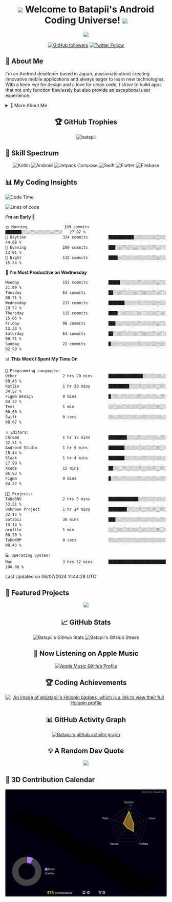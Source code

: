 <h1 align="center">
  <img src="https://media.giphy.com/media/hvRJCLFzcasrR4ia7z/giphy.gif" width="28">
  Welcome to Batapii's Android Coding Universe!
  <img src="https://media.giphy.com/media/hvRJCLFzcasrR4ia7z/giphy.gif" width="28">
</h1>

<p align="center">
  <img src="https://readme-typing-svg.herokuapp.com/?lines=Android+Developer+in+Japan;Always%20learning%20new%20things&font=Fira%20Code&center=true&width=440&height=45&color=f75c7e&vCenter=true&size=22">
</p>

<div align="center">
  
[![GitHub followers](https://img.shields.io/github/followers/batapii?style=social)](https://github.com/batapii)
[![Twitter Follow](https://img.shields.io/twitter/follow/batapii?style=social)](https://twitter.com/batapii3939)

</div>

## 🚀 About Me
I'm an Android developer based in Japan, passionate about creating innovative mobile applications and always eager to learn new technologies. With a keen eye for design and a love for clean code, I strive to build apps that not only function flawlessly but also provide an exceptional user experience.

<details>
<summary>🌟 More About Me</summary>

- 🔭 I'm currently working on revolutionizing mobile productivity apps
- 🌱 I'm currently learning Kotlin Multiplatform and Jetpack Compose
- 👯 I'm looking to collaborate on open-source Android projects
- 💬 Ask me about Android development, Kotlin, and mobile UX design
- ⚡ Fun fact: I can solve a Rubik's cube in under 2 minutes!

</details>

<h2 align="center">🏆 GitHub Trophies</h2>
<p align="center">
  <img src="https://github-profile-trophy.vercel.app/?username=batapii&theme=nord&column=7&no-frame=true&no-bg=true&rank=SECRET,SSS,SS,S,AAA,AA,A,B,C,?" alt="batapii" />
</p>

## 🌈 Skill Spectrum

<div align="center">

![Kotlin](https://img.shields.io/badge/Kotlin-0095D5?style=for-the-badge&logo=kotlin&logoColor=white)
![Android](https://img.shields.io/badge/Android-3DDC84?style=for-the-badge&logo=android&logoColor=white)
![Jetpack Compose](https://img.shields.io/badge/Jetpack%20Compose-4285F4?style=for-the-badge&logo=jetpackcompose&logoColor=white)
![Swift](https://img.shields.io/badge/Swift-FA7343?style=for-the-badge&logo=swift&logoColor=white)
![Flutter](https://img.shields.io/badge/Flutter-02569B?style=for-the-badge&logo=flutter&logoColor=white)
![Firebase](https://img.shields.io/badge/Firebase-FFCA28?style=for-the-badge&logo=firebase&logoColor=black)

</div>


## 📊 My Coding Insights


<!--START_SECTION:waka-->
![Code Time](http://img.shields.io/badge/Code%20Time-181%20hrs%2023%20mins-blue)

![Lines of code](https://img.shields.io/badge/From%20Hello%20World%20I%27ve%20Written-48.6%20thousand%20lines%20of%20code-blue)

**I'm an Early 🐤** 

```text
🌞 Morning                199 commits         ███████░░░░░░░░░░░░░░░░░░   27.07 % 
🌆 Daytime                324 commits         ███████████░░░░░░░░░░░░░░   44.08 % 
🌃 Evening                100 commits         ███░░░░░░░░░░░░░░░░░░░░░░   13.61 % 
🌙 Night                  112 commits         ████░░░░░░░░░░░░░░░░░░░░░   15.24 % 
```
📅 **I'm Most Productive on Wednesday** 

```text
Monday                   155 commits         █████░░░░░░░░░░░░░░░░░░░░   21.09 % 
Tuesday                  64 commits          ██░░░░░░░░░░░░░░░░░░░░░░░   08.71 % 
Wednesday                217 commits         ███████░░░░░░░░░░░░░░░░░░   29.52 % 
Thursday                 115 commits         ████░░░░░░░░░░░░░░░░░░░░░   15.65 % 
Friday                   98 commits          ███░░░░░░░░░░░░░░░░░░░░░░   13.33 % 
Saturday                 64 commits          ██░░░░░░░░░░░░░░░░░░░░░░░   08.71 % 
Sunday                   22 commits          █░░░░░░░░░░░░░░░░░░░░░░░░   02.99 % 
```


📊 **This Week I Spent My Time On** 

```text
💬 Programming Languages: 
Other                    2 hrs 20 mins       ███████████████░░░░░░░░░░   60.45 % 
Kotlin                   1 hr 20 mins        █████████░░░░░░░░░░░░░░░░   34.57 % 
Figma Design             9 mins              █░░░░░░░░░░░░░░░░░░░░░░░░   04.22 % 
Text                     1 min               ░░░░░░░░░░░░░░░░░░░░░░░░░   00.68 % 
Swift                    0 secs              ░░░░░░░░░░░░░░░░░░░░░░░░░   00.07 % 

🔥 Editors: 
Chrome                   1 hr 15 mins        ████████░░░░░░░░░░░░░░░░░   32.51 % 
Android Studio           1 hr 5 mins         ███████░░░░░░░░░░░░░░░░░░   28.44 % 
Slack                    1 hr 4 mins         ███████░░░░░░░░░░░░░░░░░░   27.99 % 
Xcode                    15 mins             ██░░░░░░░░░░░░░░░░░░░░░░░   06.83 % 
Figma                    9 mins              █░░░░░░░░░░░░░░░░░░░░░░░░   04.22 % 

🐱‍💻 Projects: 
ToDoSNS                  2 hrs 3 mins        █████████████░░░░░░░░░░░░   53.21 % 
Unknown Project          1 hr 14 mins        ████████░░░░░░░░░░░░░░░░░   32.16 % 
batapii                  30 mins             ███░░░░░░░░░░░░░░░░░░░░░░   13.14 % 
profile                  1 min               ░░░░░░░░░░░░░░░░░░░░░░░░░   00.70 % 
ToDoKMP                  0 secs              ░░░░░░░░░░░░░░░░░░░░░░░░░   00.43 % 

💻 Operating System: 
Mac                      3 hrs 52 mins       █████████████████████████   100.00 % 
```


 Last Updated on 06/07/2024 11:44:28 UTC
<!--END_SECTION:waka-->


## 🌟 Featured Projects

<div align="center">
  <a href="https://github.com/batapii/ToDoSNS">
    <img src="https://github-readme-stats.vercel.app/api/pin/?username=batapii&repo=ToDoSNS&theme=radical" />
  </a>

## 📈 GitHub Stats

<div align="center">
  <img src="https://github-readme-stats.vercel.app/api?username=batapii&show_icons=true&theme=radical" alt="Batapii's GitHub Stats" />
  <img src="https://github-readme-streak-stats.herokuapp.com/?user=batapii&theme=radical" alt="Batapii's GitHub Streak" />
</div>

## 🎵 Now Listening on Apple Music

<div align="center">
  
[![Apple Music GitHub Profile](https://apple-music-github-profile.rayriffy.com/theme/dark.svg)](https://music.apple.com/profile/batapii)

</div>


## 🏆 Coding Achievements

<div align="center">

[![An image of @batapii's Holopin badges, which is a link to view their full Holopin profile](https://holopin.me/batapii)](https://holopin.io/@batapii)

</div>


## 📊 GitHub Activity Graph

<div align="center">
  
[![Batapii's github activity graph](https://github-readme-activity-graph.vercel.app/graph?username=batapii&theme=react-dark)](https://github.com/ashutosh00710/github-readme-activity-graph)

</div>

## 💡 A Random Dev Quote

<div align="center">

![](https://quotes-github-readme.vercel.app/api?type=horizontal&theme=radical)

</div>

</div>

## 🚀 3D Contribution Calendar

<div align="center">
  
![](./profile-3d-contrib/profile-night-rainbow.svg)

</div>
